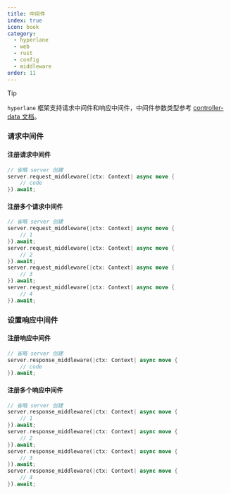 ```yaml
---
title: 中间件
index: true
icon: book
category:
  - hyperlane
  - web
  - rust
  - config
  - middleware
order: 11
---
```


<Share colorful />

> [!tip]
>
> `hyperlane` 框架支持请求中间件和响应中间件，中间件参数类型参考 [controller-data 文档](../type/controller-data.md)。

### 请求中间件

#### 注册请求中间件

```rust
// 省略 server 创建
server.request_middleware(|ctx: Context| async move {
    // code
}).await;
```

#### 注册多个请求中间件

```rust
// 省略 server 创建
server.request_middleware(|ctx: Context| async move {
    // 1
}).await;
server.request_middleware(|ctx: Context| async move {
    // 2
}).await;
server.request_middleware(|ctx: Context| async move {
    // 3
}).await;
server.request_middleware(|ctx: Context| async move {
    // 4
}).await;
```

### 设置响应中间件

#### 注册响应中间件

```rust
// 省略 server 创建
server.response_middleware(|ctx: Context| async move {
    // code
}).await;
```

#### 注册多个响应中间件

```rust
// 省略 server 创建
server.response_middleware(|ctx: Context| async move {
    // 1
}).await;
server.response_middleware(|ctx: Context| async move {
    // 2
}).await;
server.response_middleware(|ctx: Context| async move {
    // 3
}).await;
server.response_middleware(|ctx: Context| async move {
    // 4
}).await;
```

<Bottom />
